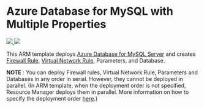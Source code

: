 # Azure Database for MySQL with Multiple Properties

<a href="https://portal.azure.com/#create/Microsoft.Template/uri/https%3A%2F%2Fraw.githubusercontent.com%2FAzure%2Fazure-mysql%2Fmaster%2Farm-templates%2FExampleWithMultipleServerProperties%2Ftemplate.json" target="_blank">
    <img src="http://azuredeploy.net/deploybutton.png" />
</a>
<a href="http://armviz.io/#/?load=https%3A%2F%2Fraw.githubusercontent.com%2FAzure%2Fazure-postgresql%2Fmaster%2Farm-templates%2FExampleWithLocks%2Ftemplate.json" target="_blank">
    <img src="http://armviz.io/visualizebutton.png"/>
</a>

This ARM template deploys [Azure Database for MySQL Server](https://docs.microsoft.com/azure/mysql/overview) and creates [Firewall Rule](https://docs.microsoft.com/azure/mysql/concepts-firewall-rules), [Virtual Network Rule](https://docs.microsoft.com/azure/mysql/concepts-data-access-and-security-vnet), Parameters, and Database. 

**NOTE** : You can deploy Firewall rules, Virtual Network Rule, Parameters and Databases in any order in serial. However, they cannot be deployed in parallel. (In ARM template, when the deployment order is not specified, Resource Manager deploys them in parallel. 
More information on how to specify the deployment order [here](https://docs.microsoft.com/azure/azure-resource-manager/resource-group-define-dependencies).) 